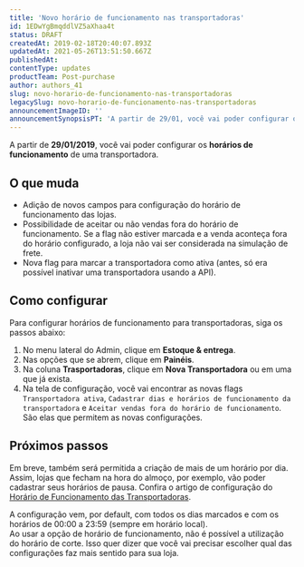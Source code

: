 ```yaml
---
title: 'Novo horário de funcionamento nas transportadoras'
id: 1EDwYgBmqddlVZ5aXhaa4t
status: DRAFT
createdAt: 2019-02-18T20:40:07.893Z
updatedAt: 2021-05-26T13:51:50.667Z
publishedAt: 
contentType: updates
productTeam: Post-purchase
author: authors_41
slug: novo-horario-de-funcionamento-nas-transportadoras
legacySlug: novo-horario-de-funcionamento-nas-transportadoras
announcementImageID: ''
announcementSynopsisPT: 'A partir de 29/01, você vai poder configurar os horários de funcionamento de uma transportadora.'
---
```


A partir de __29/01/2019__, você vai poder configurar os __horários de funcionamento__ de uma transportadora.

## O que muda
- Adição de novos campos para configuração do horário de funcionamento das lojas. 
- Possibilidade de aceitar ou não vendas fora do horário de funcionamento. Se a flag não estiver marcada e a venda aconteça fora do horário configurado, a loja não vai ser considerada na simulação de frete.
- Nova flag para marcar a transportadora como ativa (antes, só era possível inativar uma transportadora usando a API).

## Como configurar
Para configurar horários de funcionamento para transportadoras, siga os passos abaixo:

1. No menu lateral do Admin, clique em __Estoque & entrega__.
2. Nas opções que se abrem, clique em __Painéis__.
3. Na coluna __Trasportadoras__, clique em __Nova Transportadora__ ou em uma que já exista.
4. Na tela de configuração, você vai encontrar as novas flags `Transportadora ativa`, `Cadastrar dias e horários de funcionamento da transportadora` e `Aceitar vendas fora do horário de funcionamento`. São elas que permitem as novas configurações.

## Próximos passos
Em breve, também será permitida a criação de mais de um horário por dia. Assim, lojas que fecham na hora do almoço, por exemplo, vão poder cadastrar seus horários de pausa. Confira o artigo de configuração do [Horário de Funcionamento das Transportadoras](https://help.vtex.com/pt/tutorial/configurar-horario-de-funcionamento-para-transportadoras--2oGpbInIgdxSWUi3TZjdCS).

<div class="alert alert-info">
A configuração vem, por default, com todos os dias marcados e com os horários de 00:00 a 23:59 (sempre em horário local).
</div>

<div class="alert alert-warning">
Ao usar a opção de horário de funcionamento, não é possível a utilização do horário de corte. Isso quer dizer que você vai precisar escolher qual das configurações faz mais sentido para sua loja.
</div>
